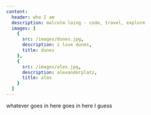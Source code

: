 ```yaml
---
content:
  header: who I am
  description: malcolm laing - code, travel, explore
  images: [
    {
      src: /images/dunes.jpg,
      description: i love dunes,
      title: dunes
    },
    {
      src: /images/alex.jpg,
      description: alexanderplatz,
      title: alex
    }
  ]
---
```


whatever goes in here goes in here I guess
